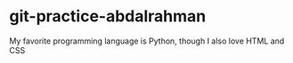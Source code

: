 # git-practice-abdalrahman
My favorite programming language is Python, though I also love HTML and CSS
